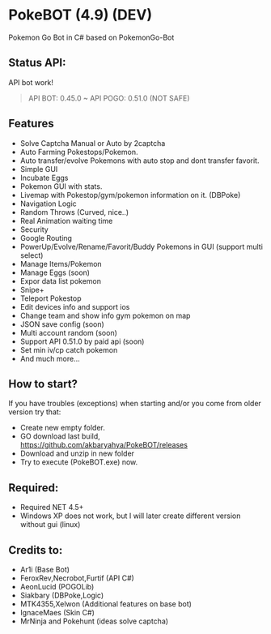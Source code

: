 # PokeBOT (4.9) (DEV)
Pokemon Go Bot in C# based on PokemonGo-Bot

Status API:
-------------
API bot work!
> API BOT: 0.45.0 ~ API POGO: 0.51.0 (NOT SAFE)

Features
-------------
 - Solve Captcha Manual or Auto by 2captcha
 - Auto Farming Pokestops/Pokemon.
 - Auto transfer/evolve Pokemons with auto stop and dont transfer favorit.
 - Simple GUI
 - Incubate Eggs
 - Pokemon GUI with stats.
 - Livemap with Pokestop/gym/pokemon information on it. (DBPoke)
 - Navigation Logic
 - Random Throws (Curved, nice..)
 - Real Animation waiting time
 - Security
 - Google Routing
 - PowerUp/Evolve/Rename/Favorit/Buddy Pokemons in GUI (support multi select)
 - Manage Items/Pokemon
 - Manage Eggs (soon)
 - Expor data list pokemon
 - Snipe+
 - Teleport Pokestop
 - Edit devices info and support ios
 - Change team and show info gym pokemon on map
 - JSON save config (soon)
 - Multi account random (soon)
 - Support API 0.51.0 by paid api (soon)
 - Set min iv/cp catch pokemon
 - And much more...

How to start?
-------------------
If you have troubles (exceptions) when starting and/or you come from older version try that:
 - Create new empty folder.
 - GO download last build, https://github.com/akbaryahya/PokeBOT/releases
 - Download and unzip in new folder
 - Try to execute (PokeBOT.exe) now.

Required:
-------------------
 - Required NET 4.5+
 - Windows XP does not work, but I will later create different version without gui (linux)

Credits to:
-------------------
 - Ar1i (Base Bot)
 - FeroxRev,Necrobot,Furtif (API C#)
 - AeonLucid (POGOLib)
 - Siakbary (DBPoke,Logic)
 - MTK4355,Xelwon (Additional features on base bot)
 - IgnaceMaes (Skin C#)
 - MrNinja and Pokehunt (ideas solve captcha)